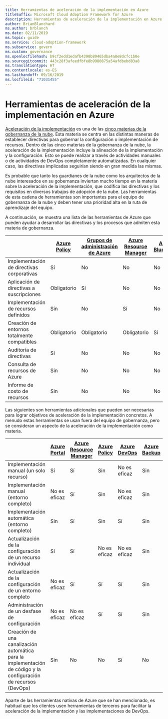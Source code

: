 ```yaml
---
title: Herramientas de aceleración de la implementación en Azure
titleSuffix: Microsoft Cloud Adoption Framework for Azure
description: Herramientas de aceleración de la implementación en Azure
author: BrianBlanchard
ms.author: brblanch
ms.date: 02/11/2019
ms.topic: guide
ms.service: cloud-adoption-framework
ms.subservice: govern
ms.custom: governance
ms.openlocfilehash: b9cf2edd1edafb4390b89465dba4a8e8dcfc1b0e
ms.sourcegitcommit: 443c28f3afeedfbfe8b9980875a54afdbebd83a8
ms.translationtype: HT
ms.contentlocale: es-ES
ms.lasthandoff: 09/16/2019
ms.locfileid: "71031455"
---
```

# <a name="deployment-acceleration-tools-in-azure"></a>Herramientas de aceleración de la implementación en Azure

[Aceleración de la implementación](./index.md) es una de las [cinco materias de la gobernanza de la nube](../governance-disciplines.md). Esta materia se centra en las distintas maneras de establecer directivas para gobernar la configuración o implementación de recursos. Dentro de las cinco materias de la gobernanza de la nube, la aceleración de la implementación incluye la alineación de la implementación y la configuración. Esto se puede realizar a través de actividades manuales o de actividades de DevOps completamente automatizadas. En cualquier caso, las directivas implicadas seguirían siendo en gran medida las mismas.

Es probable que tanto los guardianes de la nube como los arquitectos de la nube interesados en su gobernanza inviertan mucho tiempo en la materia sobre la aceleración de la implementación, que codifica las directivas y los requisitos en diversos trabajos de adopción de la nube. Las herramientas de esta cadena de herramientas son importantes para el equipo de gobernanza de la nube y deben tener una prioridad alta en la ruta de aprendizaje del equipo.

A continuación, se muestra una lista de las herramientas de Azure que pueden ayudar a desarrollar las directivas y los procesos que admiten esta materia de gobernanza.

|  | [Azure Policy](https://docs.microsoft.com/azure/governance/policy/overview) | [Grupos de administración de Azure](https://docs.microsoft.com/azure/governance/management-groups) | [Azure Resource Manager](https://docs.microsoft.com/azure/azure-resource-manager/resource-group-overview) | [Azure Blueprints](https://docs.microsoft.com/azure/governance/blueprints/overview) | [Azure Resource Graph](https://docs.microsoft.com/azure/governance/resource-graph/overview) | [Azure Cost Management](https://docs.microsoft.com/azure/cost-management) |
|---------|---------|---------|---------|---------|---------|---------|
|Implementación de directivas corporativas     |Sí |No  |No  |No | No |Sin |
|Aplicación de directivas a suscripciones     |Obligatorio |Sí  |No  |No | No |Sin |
|Implementación de recursos definidos     |Sin |No  |Sí  |No | No |Sin |
|Creación de entornos totalmente compatibles      |Obligatorio |Obligatorio  |Obligatorio  |Sí | No |Sin |
|Auditoría de directivas      |Sí |No  |No  |No | No |Sin |
|Consulta de recursos de Azure      |Sin |No  |No  |No |Sí |Sin |
|Informe de costo de recursos      |Sin |No  |No  |No |No |Sí |

Las siguientes son herramientas adicionales que pueden ser necesarias para lograr objetivos de aceleración de la implementación concretos. A menudo estas herramientas se usan fuera del equipo de gobernanza, pero se consideran un aspecto de la aceleración de la implementación como materia.

|  | [Azure Portal](https://azure.microsoft.com/features/azure-portal)  | [Azure Resource Manager](https://docs.microsoft.com/azure/azure-resource-manager/resource-group-overview)  | [Azure Policy](https://docs.microsoft.com/azure/governance/policy/overview) | [Azure DevOps](https://docs.microsoft.com/azure/devops/index) | [Azure Backup](https://docs.microsoft.com/azure/backup/backup-introduction-to-azure-backup) | [Azure Site Recovery](https://docs.microsoft.com/azure/site-recovery/site-recovery-overview) |
|---------|---------|---------|---------|---------|---------|---------|
|Implementación manual (un solo recurso)     | Sí | Sí  | Sin  | No es eficaz | Sin | Sí |
|Implementación manual (entorno completo)     | No es eficaz | Sí | Sin  | No es eficaz | Sin | Sí |
|Implementación automática (entorno completo)     | Sin  | Sí  | Sin  | Sí  | Sin | Sí |
|Actualización de la configuración de un recurso individual     | Sí | Sí | No es eficaz | No es eficaz | Sin | Si (durante la replicación) |
|Actualización de la configuración de un entorno completo     | No es eficaz | Sí | Sí | Sí  | Sin | Si (durante la replicación) |
|Administración de un desfase de configuración     | No es eficaz | No es eficaz | Sí  | Sí  | Sin | Si (durante la replicación) |
|Creación de una canalización automática para la implementación de código y la configuración de recursos (DevOps)     | Sin | No | No | Sí | No | Sin |

Aparte de las herramientas nativas de Azure que se han mencionado, es habitual que los clientes usen herramientas de terceros para facilitar la aceleración de la implementación y las implementaciones de DevOps.
